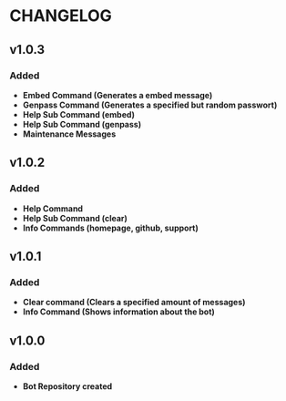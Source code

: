 # CHANGELOG

## v1.0.3
### Added
- **Embed Command (Generates a embed message)**
- **Genpass Command (Generates a specified but random passwort)**
- **Help Sub Command (embed)**
- **Help Sub Command (genpass)**
- **Maintenance Messages**

## v1.0.2
### Added
- **Help Command**
- **Help Sub Command (clear)**
- **Info Commands (homepage, github, support)**

## v1.0.1
### Added
- **Clear command (Clears a specified amount of messages)**
- **Info Command (Shows information about the bot)**

## v1.0.0
### Added
- **Bot Repository created**
